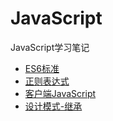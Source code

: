 # JavaScript
JavaScript学习笔记

- [ES6标准](https://github.com/xswei/JavaScript/tree/master/ES6)
- [正则表达式](https://github.com/xswei/JavaScript/tree/master/RegExp)
- [客户端JavaScript](https://github.com/xswei/JavaScript/tree/master/Client_JavaScript)
- [设计模式-继承](https://github.com/xswei/JavaScript/tree/master/inherit)
